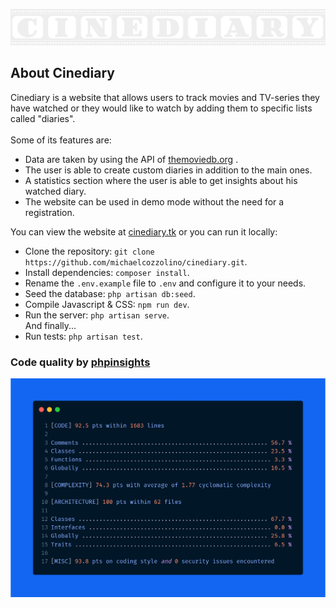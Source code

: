 <p align="center">
    <a href="https://cinediary.tk" target="_blank">
        <img src="https://raw.githubusercontent.com/michaelcozzolino/cinediary/main/public/images/logo.png" width="1000" style='background-color: #262626'>
    </a>
</p>

## About Cinediary

Cinediary is a website that allows users to track movies and TV-series they have watched or
they would like to watch by adding them to specific lists called "diaries".
<br>
<br>
Some of its features are:

-   Data are taken by using the API of [themoviedb.org](https://themoviedb.org) .
-   The user is able to create custom diaries in addition to the main ones.
-   A statistics section where the user is able to get insights about his watched diary.
-   The website can be used in demo mode without the need for a registration.

You can view the website at [cinediary.tk](https://cinediary.tk) or you can run it locally:

-   Clone the repository: `git clone https://github.com/michaelcozzolino/cinediary.git`.
-   Install dependencies: `composer install`.
-   Rename the `.env.example` file to `.env` and configure it to your needs.
-   Seed the database: `php artisan db:seed`.
-   Compile Javascript & CSS: `npm run dev`.
-   Run the server: `php artisan serve`.
    <br>
    And finally...
-   Run tests: `php artisan test`.

### Code quality by <a href="https://github.com/nunomaduro/phpinsights">phpinsights</a>

<p align="center">
    <a href="https://www.cinediary.tk" target="_blank">
        <img src="https://raw.githubusercontent.com/michaelcozzolino/cinediary/main/public/images/phpinsights.png" width="600">
    </a>
</p>
